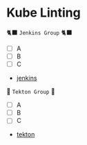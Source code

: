 # Kube Linting

🐈‍⬛ `Jenkins Group` 🐈‍⬛

- [ ] A
- [ ] B
- [ ] C
- [jenkins](3-revenge-of-the-automated-testing/5a-jenkins.md)

🐅 `Tekton Group` 🐅

- [ ] A
- [ ] B
- [ ] C
- [tekton](3-revenge-of-the-automated-testing/5b-tekton.md)